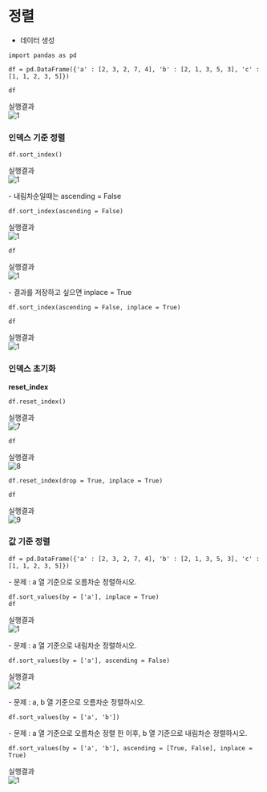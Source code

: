 # 정렬

- 데이터 생성
```
import pandas as pd

df = pd.DataFrame({'a' : [2, 3, 2, 7, 4], 'b' : [2, 1, 3, 5, 3], 'c' : [1, 1, 2, 3, 5]})
```
```
df
```

실행결과   
![1](https://user-images.githubusercontent.com/64197543/152542522-a4318eb9-16b2-4b5b-bdeb-e3e42b15dfbe.PNG)


### 인덱스 기준 정렬
```
df.sort_index()
```
실행결과   
![1](https://user-images.githubusercontent.com/64197543/152542926-acb4da0e-4205-4d39-a616-dea19b2e483e.PNG)


\- 내림차순일때는 ascending = False
```
df.sort_index(ascending = False)
```
실행결과   
![1](https://user-images.githubusercontent.com/64197543/152543213-669d59ce-87b0-49bf-8d0d-964a26da51b5.PNG)


```
df
```
실행결과   
![1](https://user-images.githubusercontent.com/64197543/152542926-acb4da0e-4205-4d39-a616-dea19b2e483e.PNG)


\- 결과를 저장하고 싶으면 inplace = True
```
df.sort_index(ascending = False, inplace = True)
```
```
df
```
실행결과   
![1](https://user-images.githubusercontent.com/64197543/152543213-669d59ce-87b0-49bf-8d0d-964a26da51b5.PNG)


### 인덱스 초기화
**reset_index**

```
df.reset_index()
```

실행결과   
![7](https://user-images.githubusercontent.com/64197543/152546177-e01a5567-6acd-4e71-b4b5-26d102503814.PNG)

```
df
```
실행결과   
![8](https://user-images.githubusercontent.com/64197543/152546183-90a97ad3-588c-4cbb-a5dd-c5733e42f248.PNG)


```
df.reset_index(drop = True, inplace = True)
```
```
df
```
실행결과   
![9](https://user-images.githubusercontent.com/64197543/152546185-b64ba8ae-fcbf-4f1e-a95c-5ada4cbd26ae.PNG)


### 값 기준 정렬
```
df = pd.DataFrame({'a' : [2, 3, 2, 7, 4], 'b' : [2, 1, 3, 5, 3], 'c' : [1, 1, 2, 3, 5]})
```

\- 문제 : a 열 기준으로 오름차순 정렬하시오.
```
df.sort_values(by = ['a'], inplace = True)
df
```
실행결과    
![1](https://user-images.githubusercontent.com/64197543/152546685-44b883dd-77c0-4933-babc-b8a4218c4c76.PNG)


\- 문제 : a 열 기준으로 내림차순 정렬하시오.
```
df.sort_values(by = ['a'], ascending = False)
```
실행결과    
![2](https://user-images.githubusercontent.com/64197543/152546893-3b7dd1f9-0b7e-4044-bf0b-a5316b16347e.PNG)

\- 문제 : a, b 열 기준으로 오름차순 정렬하시오.
```
df.sort_values(by = ['a', 'b'])
```

\- 문제 : a 열 기준으로 오름차순 정렬 한 이후, b 열 기준으로 내림차순 정렬하시오.
```
df.sort_values(by = ['a', 'b'], ascending = [True, False], inplace = True)
```
실행결과   
![1](https://user-images.githubusercontent.com/64197543/152547916-acaaacac-8c23-4cf2-9f7f-76de8d9f2538.PNG)
